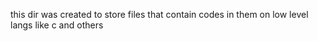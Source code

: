 this dir was created to store files that contain codes in them on low level langs like c and others
